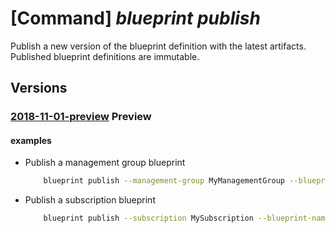 # [Command] _blueprint publish_

Publish a new version of the blueprint definition with the latest artifacts. Published blueprint definitions are immutable.

## Versions

### [2018-11-01-preview](/Resources/mgmt-plane/L3tyZXNvdXJjZXNjb3BlfS9wcm92aWRlcnMvbWljcm9zb2Z0LmJsdWVwcmludC9ibHVlcHJpbnRzL3t9L3ZlcnNpb25zL3t9/2018-11-01-preview.xml) **Preview**

<!-- mgmt-plane /{resourcescope}/providers/microsoft.blueprint/blueprints/{}/versions/{} 2018-11-01-preview -->

#### examples

- Publish a management group blueprint
    ```bash
        blueprint publish --management-group MyManagementGroup --blueprint-name MyBlueprint --version v2
    ```

- Publish a subscription blueprint
    ```bash
        blueprint publish --subscription MySubscription --blueprint-name MyBlueprint --version v2
    ```
